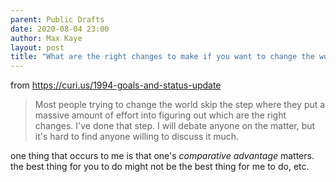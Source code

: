 ```yaml
---
parent: Public Drafts
date: 2020-08-04 23:00
author: Max Kaye
layout: post
title: "What are the right changes to make if you want to change the world?"
---
```


from <https://curi.us/1994-goals-and-status-update>

> Most people trying to change the world skip the step where they put a massive amount of effort into figuring out which are the right changes. I've done that step. I will debate anyone on the matter, but it's hard to find anyone willing to discuss it much.

one thing that occurs to me is that one's *comparative advantage* matters.
the best thing for you to do might not be the best thing for me to do, etc.
